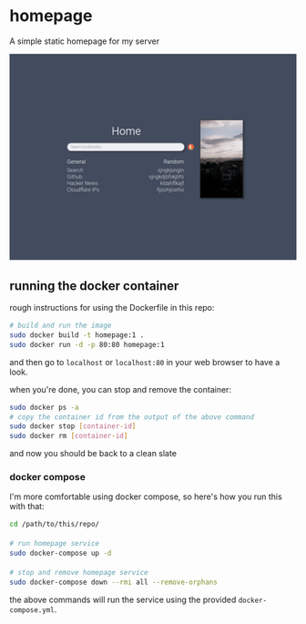 # homepage
A simple static homepage for my server

![screenshot of webpage](screenshot-2020-06-14.png?raw=true)

## running the docker container
rough instructions for using the Dockerfile in this repo:
```Bash
# build and run the image
sudo docker build -t homepage:1 .
sudo docker run -d -p 80:80 homepage:1
```
and then go to `localhost` or `localhost:80` in your web browser to have a look.

when you're done, you can stop and remove the container:
```Bash
sudo docker ps -a
# copy the container id from the output of the above command
sudo docker stop [container-id]
sudo docker rm [container-id]
```
and now you should be back to a clean slate

### docker compose
I'm more comfortable using docker compose, so here's how you run this with that:
```Bash
cd /path/to/this/repo/

# run homepage service
sudo docker-compose up -d

# stop and remove homepage service
sudo docker-compose down --rmi all --remove-orphans
```
the above commands will run the service using the provided `docker-compose.yml`.
